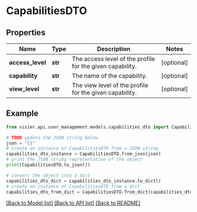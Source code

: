 # CapabilitiesDTO


## Properties

Name | Type | Description | Notes
------------ | ------------- | ------------- | -------------
**access_level** | **str** | The access level of the profile for the given capability. | [optional] 
**capability** | **str** | The name of the capability. | [optional] 
**view_level** | **str** | The view level of the profile for the given capability. | [optional] 

## Example

```python
from visier.api.user_management.models.capabilities_dto import CapabilitiesDTO

# TODO update the JSON string below
json = "{}"
# create an instance of CapabilitiesDTO from a JSON string
capabilities_dto_instance = CapabilitiesDTO.from_json(json)
# print the JSON string representation of the object
print(CapabilitiesDTO.to_json())

# convert the object into a dict
capabilities_dto_dict = capabilities_dto_instance.to_dict()
# create an instance of CapabilitiesDTO from a dict
capabilities_dto_from_dict = CapabilitiesDTO.from_dict(capabilities_dto_dict)
```
[[Back to Model list]](../README.md#documentation-for-models) [[Back to API list]](../README.md#documentation-for-api-endpoints) [[Back to README]](../README.md)


